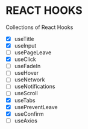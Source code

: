 # REACT HOOKS

Collections of React Hooks

- [x] useTitle
- [x] useInput
- [ ] usePageLeave
- [x] useClick
- [ ] useFadeIn
- [ ] useHover
- [ ] useNetwork
- [ ] useNotifications
- [ ] useScroll
- [x] useTabs
- [x] usePreventLeave
- [x] useConfirm
- [ ] useAxios
